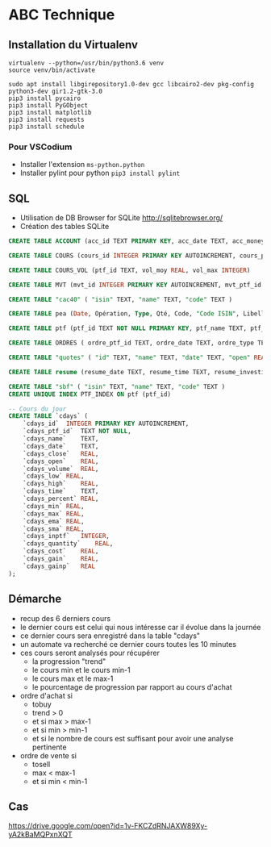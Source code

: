 # ABC Technique

## Installation du Virtualenv
```shell
virtualenv --python=/usr/bin/python3.6 venv
source venv/bin/activate

sudo apt install libgirepository1.0-dev gcc libcairo2-dev pkg-config python3-dev gir1.2-gtk-3.0
pip3 install pycairo
pip3 install PyGObject
pip3 install matplotlib
pip3 install requests
pip3 install schedule
```
### Pour VSCodium
- Installer l'extension ```ms-python.python```
- Installer pylint pour python ```pip3 install pylint```

## SQL
- Utilisation de DB Browser for SQLite http://sqlitebrowser.org/
- Création des tables SQLite

```sql
CREATE TABLE ACCOUNT (acc_id TEXT PRIMARY KEY, acc_date TEXT, acc_money REAL DEFAULT (0), acc_latent REAL DEFAULT (0), acc_initial REAL DEFAULT (0), acc_fee REAL DEFAULT (0), acc_gain REAL DEFAULT (0), acc_gain_day REAL DEFAULT (0), acc_bet REAL DEFAULT (0), acc_percent REAL DEFAULT (0))

CREATE TABLE COURS (cours_id INTEGER PRIMARY KEY AUTOINCREMENT, cours_ptf_id TEXT NOT NULL, cours_name TEXT, cours_date TEXT, cours_close REAL, cours_open REAL, cours_low REAL, cours_high REAL, cours_percent REAL, cours_volume REAL, cours_volp REAL, cours_rsi REAL, cours_ema12 REAL, cours_ema26 REAL, cours_ema50 REAL, cours_q12 INTEGER, cours_q26 INTEGER, cours_q50 INTEGER, cours_max12 REAL, cours_max26 REAL, cours_max50 REAL, cours_min12 REAL, cours_min26 REAL, cours_min50 REAL, cours_trend12 REAL, cours_trend26 REAL, cours_trend50 REAL, cours_trade TEXT, cours_quantity REAL, cours_cost REAL, cours_nbj REAL, cours_gainj REAL, cours_gain REAL, cours_gainp REAL, cours_inptf INTEGER, cours_intest INTEGER)

CREATE TABLE COURS_VOL (ptf_id TEXT, vol_moy REAL, vol_max INTEGER)

CREATE TABLE MVT (mvt_id INTEGER PRIMARY KEY AUTOINCREMENT, mvt_ptf_id TEXT NOT NULL, mvt_account TEXT DEFAULT (''), mvt_date TEXT NOT NULL, mvt_trade TEXT DEFAULT (''), mvt_exec REAL DEFAULT (0), mvt_quantity INTEGER DEFAULT (0), mvt_fee REAL DEFAULT (0), mvt_output REAL DEFAULT (0), mvt_input REAL DEFAULT (0), mvt_money REAL DEFAULT (0), mvt_quote REAL DEFAULT (0), mvt_percent REAL DEFAULT (0), mvt_left INTEGER DEFAULT (0), mvt_gain_day REAL DEFAULT (0), mvt_gain REAL DEFAULT (0), mvt_gain_percent REAL DEFAULT (0), mvt_note TEXT DEFAULT (''), mvt_select BOOLEAN)

CREATE TABLE "cac40" ( "isin" TEXT, "name" TEXT, "code" TEXT )

CREATE TABLE pea (Date, Opération, Type, Qté, Code, "Code ISIN", Libellé, "", Montant, "Frais TTC", Devise, "Date Opé")

CREATE TABLE ptf (ptf_id TEXT NOT NULL PRIMARY KEY, ptf_name TEXT, ptf_disabled INTEGER, ptf_cac40 INTEGER, ptf_account TEXT, ptf_quote REAL DEFAULT (0), ptf_percent REAL, ptf_gainj REAL, ptf_rsi REAL DEFAULT (0), ptf_q12 INTEGER, ptf_q26 INTEGER, ptf_q50 INTEGER, ptf_trend50 REAL, ptf_volp REAL, ptf_vol_moy REAL, ptf_vol_max INTEGER, ptf_trade TEXT, ptf_date TEXT, ptf_cost REAL DEFAULT (0), ptf_quantity INTEGER DEFAULT (0), ptf_gain REAL DEFAULT (0), ptf_gainp REAL DEFAULT (0), ptf_nbj INTEGER, ptf_note TEXT)

CREATE TABLE ORDRES ( ordre_ptf_id TEXT, ordre_date TEXT, ordre_type TEXT, -- aaa ou vvv ordre_quote REAL, ordre_cost REAL, ordre_quantity REAL, ordre_gain REAL, ordre_gain_percent REAL )

CREATE TABLE "quotes" ( "id" TEXT, "name" TEXT, "date" TEXT, "open" REAL, "high" REAL, "low" REAL, "close" REAL, "adjclose" REAL, "volume" INTEGER )

CREATE TABLE resume (resume_date TEXT, resume_time TEXT, resume_investi REAL, resume_gainj REAL, resume_gain REAL, resume_percent REAL, resume_simul TEXT)

CREATE TABLE "sbf" ( "isin" TEXT, "name" TEXT, "code" TEXT )
CREATE UNIQUE INDEX PTF_INDEX ON ptf (ptf_id)

-- Cours du jour 
CREATE TABLE `cdays` (
	`cdays_id`	INTEGER PRIMARY KEY AUTOINCREMENT,
	`cdays_ptf_id`	TEXT NOT NULL,
	`cdays_name`	TEXT,
	`cdays_date`	TEXT,
	`cdays_close`	REAL,
	`cdays_open`	REAL,
	`cdays_volume`	REAL,
	`cdays_low`	REAL,
	`cdays_high`	REAL,
	`cdays_time`	TEXT,
	`cdays_percent`	REAL,
	`cdays_min`	REAL,
	`cdays_max`	REAL,
	`cdays_ema`	REAL,
	`cdays_sma`	REAL,
	`cdays_inptf`	INTEGER,
	`cdays_quantity`	REAL,
	`cdays_cost`	REAL,
	`cdays_gain`	REAL,
	`cdays_gainp`	REAL
);

```

## Démarche
- recup des 6 derniers cours
- le dernier cours est celui qui nous intéresse car il évolue dans la journée
- ce dernier cours sera enregistré dans la table "cdays"
- un automate va recherché ce dernier cours toutes les 10 minutes
- ces cours seront analysés pour récupérer
    - la progression "trend"
    - le cours min et le cours min-1
    - le cours max et le max-1
    - le pourcentage de progression par rapport au cours d'achat
- ordre d'achat si
    - tobuy
    - trend > 0
    - et si max > max-1 
    - et si min > min-1
    - et si le nombre de cours est suffisant pour avoir une analyse pertinente
- ordre de vente si
    - tosell
    - max < max-1
    - et si min < min-1

## Cas
https://drive.google.com/open?id=1v-FKCZdRNJAXW89Xy-yA2kBaMQPxnXQT
